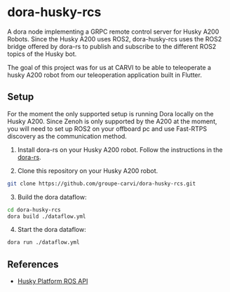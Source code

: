 # dora-husky-rcs

A dora node implementing a GRPC remote control server for Husky A200 Robots. Since the Husky A200 uses ROS2, dora-husky-rcs uses the ROS2 bridge offered by dora-rs to publish and subscribe to the different ROS2 topics of the Husky bot.

The goal of this project was for us at CARVI to be able to teleoperate a husky A200 robot from our teleoperation application built in Flutter.

## Setup

For the moment the only supported setup is running Dora locally on the Husky A200. Since Zenoh is only supported by the A200 at the moment, you will need to set up ROS2 on your offboard pc and use Fast-RTPS discovery as the communication method.

1. Install dora-rs on your Husky A200 robot. Follow the instructions in the [dora-rs](https://dora-rs.ai/).


2. Clone this repository on your Husky A200 robot.

```bash
git clone https://github.com/groupe-carvi/dora-husky-rcs.git
```

3. Build the dora dataflow:

```bash
cd dora-husky-rcs
dora build ./dataflow.yml
```

4. Start the dora dataflow:

```bash
dora run ./dataflow.yml
```

## References
- [Husky Platform ROS API](https://docs.clearpathrobotics.com/docs/ros/api/platform_api)
